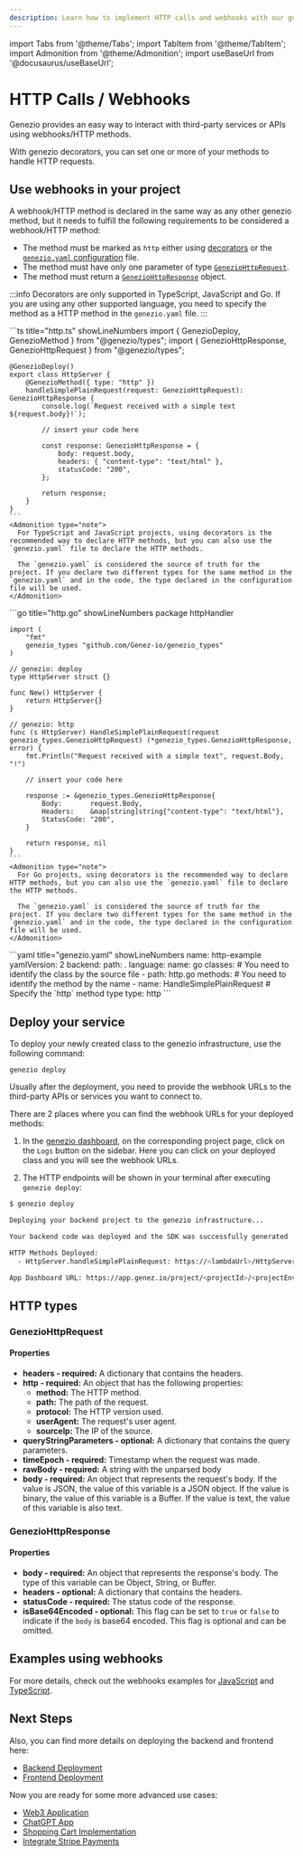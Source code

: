 ```yaml
---
description: Learn how to implement HTTP calls and webhooks with our guide. Discover techniques to enhance your application’s interactivity and automation
---
```


import Tabs from '@theme/Tabs';
import TabItem from '@theme/TabItem';
import Admonition from '@theme/Admonition';
import useBaseUrl from '@docusaurus/useBaseUrl';

# HTTP Calls / Webhooks

<head>
  <title>HTTP Calls / Webhooks | Genezio Documentation</title>
</head>
Genezio provides an easy way to interact with third-party services or APIs using webhooks/HTTP methods.

With genezio decorators, you can set one or more of your methods to handle HTTP requests.

## Use webhooks in your project

A webhook/HTTP method is declared in the same way as any other genezio method, but it needs to fulfill the following requirements to be considered a webhook/HTTP method:

- The method must be marked as `http` either using [decorators](/docs/genezio-typesafe/genezio-decorators) or the [`genezio.yaml` configuration](/docs/project-structure/genezio-configuration-file.md) file.
- The method must have only one parameter of type [`GenezioHttpRequest`](#geneziohttprequest).
- The method must return a [`GenezioHttpResponse`](#geneziohttpresponse) object.

:::info
Decorators are only supported in TypeScript, JavaScript and Go. If you are using any other supported language, you need to specify the method as a HTTP method in the `genezio.yaml` file.
:::

<Tabs>
  <TabItem value="decorators" label="Decorators (TS/JS)">
    ```ts title="http.ts" showLineNumbers
    import { GenezioDeploy, GenezioMethod } from "@genezio/types";
    import { GenezioHttpResponse, GenezioHttpRequest } from "@genezio/types";

    @GenezioDeploy()
    export class HttpServer {
        @GenezioMethod({ type: "http" })
        handleSimplePlainRequest(request: GenezioHttpRequest): GenezioHttpResponse {
            console.log(`Request received with a simple text ${request.body}!`);

            // insert your code here

            const response: GenezioHttpResponse = {
                body: request.body,
                headers: { "content-type": "text/html" },
                statusCode: "200",
            };

            return response;
        }
    }
    ```
    <Admonition type="note">
      For TypeScript and JavaScript projects, using decorators is the recommended way to declare HTTP methods, but you can also use the `genezio.yaml` file to declare the HTTP methods.

      The `genezio.yaml` is considered the source of truth for the project. If you declare two different types for the same method in the `genezio.yaml` and in the code, the type declared in the configuration file will be used.
    </Admonition>

  </TabItem>
  <TabItem value="go" label="Go">
    ```go title="http.go" showLineNumbers
    package httpHandler

    import (
        "fmt"
        genezio_types "github.com/Genez-io/genezio_types"
    )

    // genezio: deploy
    type HttpServer struct {}

    func New() HttpServer {
        return HttpServer{}
    }

    // genezio: http
    func (s HttpServer) HandleSimplePlainRequest(request genezio_types.GenezioHttpRequest) (*genezio_types.GenezioHttpResponse, error) {
        fmt.Println("Request received with a simple text", request.Body, "!")

        // insert your code here

        response := &genezio_types.GenezioHttpResponse{
            Body:       request.Body,
            Headers:    &map[string]string{"content-type": "text/html"},
            StatusCode: "200",
        }

        return response, nil
    }
    ```
    <Admonition type="note">
      For Go projects, using decorators is the recommended way to declare HTTP methods, but you can also use the `genezio.yaml` file to declare the HTTP methods.

      The `genezio.yaml` is considered the source of truth for the project. If you declare two different types for the same method in the `genezio.yaml` and in the code, the type declared in the configuration file will be used.
    </Admonition>

  </TabItem>
  <TabItem value="yaml" label="Configuration File (All supported languages)">
    ```yaml title="genezio.yaml" showLineNumbers
    name: http-example
    yamlVersion: 2
    backend:
      path: .
      language:
        name: go
      classes:
        # You need to identify the class by the source file
        - path: http.go
          methods:
            # You need to identify the method by the name
            - name: HandleSimplePlainRequest
              # Specify the `http` method type
              type: http
    ```
  </TabItem>
</Tabs>

## Deploy your service

To deploy your newly created class to the genezio infrastructure, use the following command:

```
genezio deploy
```

Usually after the deployment, you need to provide the webhook URLs to the third-party APIs or services you want to connect to.

There are 2 places where you can find the webhook URLs for your deployed methods:

1. In the [genezio dashboard](https://app.genez.io), on the corresponding project page, click on the `Logs` button on the sidebar. Here you can click on your deployed class and you will see the webhook URLs.

2. The HTTP endpoints will be shown in your terminal after executing `genezio deploy`:

```sh title="Terminal"
$ genezio deploy

Deploying your backend project to the genezio infrastructure...

Your backend code was deployed and the SDK was successfully generated

HTTP Methods Deployed:
  - HttpServer.handleSimplePlainRequest: https://<lambdaUrl>/HttpServer/handleSimplePlainRequest

App Dashboard URL: https://app.genez.io/project/<projectId>/<projectEnvId>
```

## HTTP types

### GenezioHttpRequest

#### Properties

- **headers - required:** A dictionary that contains the headers.
- **http - required:** An object that has the following properties:
  - **method:** The HTTP method.
  - **path:** The path of the request.
  - **protocol:** The HTTP version used.
  - **userAgent:** The request's user agent.
  - **sourceIp:** The IP of the source.
- **queryStringParameters - optional:** A dictionary that contains the query parameters.
- **timeEpoch - required:** Timestamp when the request was made.
- **rawBody - required:** A string with the unparsed body
- **body - required:** An object that represents the request's body. If the value is JSON, the value of this variable is a JSON object. If the value is binary, the value of this variable is a Buffer. If the value is text, the value of this variable is also text.

### GenezioHttpResponse

#### Properties

- **body - required:** An object that represents the response's body. The type of this variable can be Object, String, or Buffer.
- **headers - optional:** A dictionary that contains the headers.
- **statusCode - required:** The status code of the response.
- **isBase64Encoded - optional:** This flag can be set to `true` or `false` to indicate if the `body` is base64 encoded. This flag is optional and can be omitted.

## Examples using webhooks

For more details, check out the webhooks examples for [JavaScript](https://github.com/Genez-io/genezio-examples/tree/master/javascript/webhook) and [TypeScript](https://github.com/Genez-io/genezio-examples/tree/master/typescript/webhook).

## Next Steps

Also, you can find more details on deploying the backend and frontend here:

- [Backend Deployment](/docs/deploy/backend)
- [Frontend Deployment](/docs/deploy/frontend)

Now you are ready for some more advanced use cases:

- [Web3 Application](https://genezio.com/blog/create-your-first-web3-app/)
- [ChatGPT App](https://genezio.com/blog/create-your-first-app-using-chatgpt/)
- [Shopping Cart Implementation](https://genezio.com/blog/implement-a-shopping-cart-using-typescript-redis-and-react/)
- [Integrate Stripe Payments](https://genezio.com/blog/integrate-stripe-payments/)
